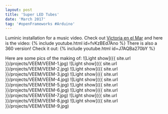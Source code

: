```yaml
---
layout: post
title: 'Super LED Tubes'
date: 'March 2017'
tag: '#openFrameworks #Arduino'
---
```

Luminic installation for a music video. Check out [Victoria en el Mar](http://www.victoriaenelmar.com/) and here is the video:
{% include youtube.html id=fvKzBEd7Ano %}
There is also a 360 version! Check it out:
{% include youtube.html id=J7AQBa270bY %}

Here are some pics of the making of:
![Light show]({{ site.url }}/projects/VEEM/VEEM-1.jpg)
![Light show]({{ site.url }}/projects/VEEM/VEEM-2.jpg)
![Light show]({{ site.url }}/projects/VEEM/VEEM-3.jpg)
![Light show]({{ site.url }}/projects/VEEM/VEEM-4.jpg)
![Light show]({{ site.url }}/projects/VEEM/VEEM-5.jpg)
![Light show]({{ site.url }}/projects/VEEM/VEEM-6.jpg)
![Light show]({{ site.url }}/projects/VEEM/VEEM-7.jpg)
![Light show]({{ site.url }}/projects/VEEM/VEEM-8.jpg)
![Light show]({{ site.url }}/projects/VEEM/VEEM-9.jpg)
